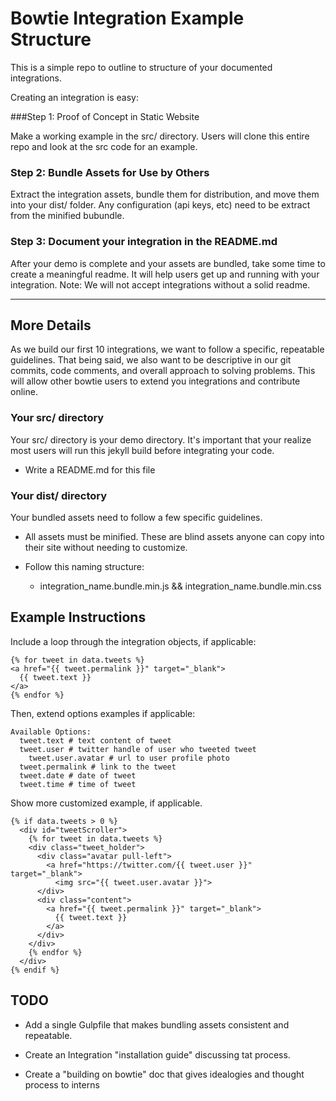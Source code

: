 Bowtie Integration Example Structure
===

This is a simple repo to outline to structure of your documented integrations.

Creating an integration is easy:

###Step 1: Proof of Concept in Static Website

Make a working example in the src/ directory. Users will clone this entire repo and look at the src code for an example.

### Step 2: Bundle Assets for Use by Others

Extract the integration assets, bundle them for distribution, and move them into your dist/ folder. Any configuration (api keys, etc) need to be extract from the minified bubundle.

### Step 3: Document your integration in the README.md 

After your demo is complete and your assets are bundled, take some time to create a meaningful readme. It will help users get up and running with your integration. Note: We will not accept integrations without a solid readme.

---

More Details
---

As we build our first 10 integrations, we want to follow a specific, repeatable guidelines. That being said, we also want to be descriptive in our git commits, code comments, and overall approach to solving problems. This will allow other bowtie users to extend you integrations and contribute online.


### Your src/ directory

Your src/ directory is your demo directory. It's important that your realize most users will run this jekyll build before integrating your code.

* Write a README.md for this file


### Your dist/ directory

Your bundled assets need to follow a few specific guidelines.

* All assets must be minified. These are blind assets anyone can copy into their site without needing to customize.

* Follow this naming structure:
  * integration_name.bundle.min.js && integration_name.bundle.min.css


Example Instructions
---

Include a loop through the integration objects, if applicable:

```
{% for tweet in data.tweets %}
<a href="{{ tweet.permalink }}" target="_blank">
  {{ tweet.text }}
</a>
{% endfor %}
```

Then, extend options examples if applicable:

```
Available Options:
  tweet.text # text content of tweet
  tweet.user # twitter handle of user who tweeted tweet
    tweet.user.avatar # url to user profile photo
  tweet.permalink # link to the tweet
  tweet.date # date of tweet
  tweet.time # time of tweet

```

Show more customized example, if applicable.

```
{% if data.tweets > 0 %}
  <div id="tweetScroller">
    {% for tweet in data.tweets %}
    <div class="tweet_holder">
      <div class="avatar pull-left">
        <a href="https://twitter.com/{{ tweet.user }}" target="_blank">
          <img src="{{ tweet.user.avatar }}">
      </div>
      <div class="content">
        <a href="{{ tweet.permalink }}" target="_blank">
          {{ tweet.text }}
        </a>
      </div>
    </div>
    {% endfor %}
  </div>
{% endif %}

```


TODO
---

* Add a single Gulpfile that makes bundling assets consistent and repeatable.

* Create an Integration "installation guide" discussing tat process.

* Create a "building on bowtie" doc that gives idealogies and thought process to interns

